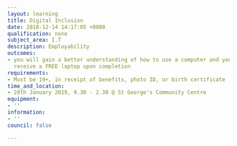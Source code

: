 ```yaml
---
layout: learning
title: Digital Inclusion
date: 2018-12-14 14:17:05 +0000
qualification: none
subject_area: I.T
description: Employability
outcomes:
- you will gain a better understanding of how to use a computer and you will also
  receive a FREE laptop upon completion
requirements:
- Must be 19+, in receipt of benefits, photo ID, or birth certificate
time_and_location:
- 28th January 2019, 9.30 - 2.30 @ St George's Community Centre
equipment:
- ''
information:
- ''
council: false

---
```

